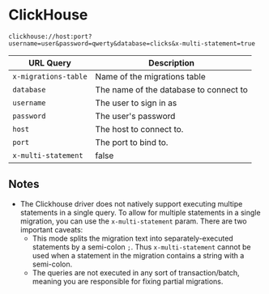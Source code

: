 # ClickHouse

`clickhouse://host:port?username=user&password=qwerty&database=clicks&x-multi-statement=true`

| URL Query  | Description |
|------------|-------------|
| `x-migrations-table`| Name of the migrations table |
| `database` | The name of the database to connect to |
| `username` | The user to sign in as |
| `password` | The user's password | 
| `host` | The host to connect to. |
| `port` | The port to bind to. |
| `x-multi-statement` | false | Enable multiple statements to be ran in a single migration (See note below) |

## Notes

* The Clickhouse driver does not natively support executing multipe statements in a single query. To allow for multiple statements in a single migration, you can use the `x-multi-statement` param. There are two important caveats:
  * This mode splits the migration text into separately-executed statements by a semi-colon `;`. Thus `x-multi-statement` cannot be used when a statement in the migration contains a string with a semi-colon.
  * The queries are not executed in any sort of transaction/batch, meaning you are responsible for fixing partial migrations.
